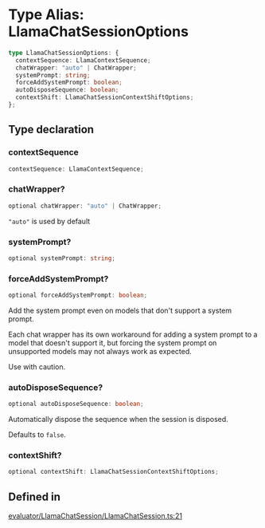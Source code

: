 # Type Alias: LlamaChatSessionOptions

```ts
type LlamaChatSessionOptions: {
  contextSequence: LlamaContextSequence;
  chatWrapper: "auto" | ChatWrapper;
  systemPrompt: string;
  forceAddSystemPrompt: boolean;
  autoDisposeSequence: boolean;
  contextShift: LlamaChatSessionContextShiftOptions;
};
```

## Type declaration

### contextSequence

```ts
contextSequence: LlamaContextSequence;
```

### chatWrapper?

```ts
optional chatWrapper: "auto" | ChatWrapper;
```

`"auto"` is used by default

### systemPrompt?

```ts
optional systemPrompt: string;
```

### forceAddSystemPrompt?

```ts
optional forceAddSystemPrompt: boolean;
```

Add the system prompt even on models that don't support a system prompt.

Each chat wrapper has its own workaround for adding a system prompt to a model that doesn't support it,
but forcing the system prompt on unsupported models may not always work as expected.

Use with caution.

### autoDisposeSequence?

```ts
optional autoDisposeSequence: boolean;
```

Automatically dispose the sequence when the session is disposed.

Defaults to `false`.

### contextShift?

```ts
optional contextShift: LlamaChatSessionContextShiftOptions;
```

## Defined in

[evaluator/LlamaChatSession/LlamaChatSession.ts:21](https://github.com/withcatai/node-llama-cpp/blob/6405ee945e792651123189aae2612212095765b6/src/evaluator/LlamaChatSession/LlamaChatSession.ts#L21)
